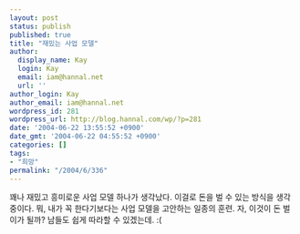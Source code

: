 ```yaml
---
layout: post
status: publish
published: true
title: "재밌는 사업 모델"
author:
  display_name: Kay
  login: Kay
  email: iam@hannal.net
  url: ''
author_login: Kay
author_email: iam@hannal.net
wordpress_id: 281
wordpress_url: http://blog.hannal.com/wp/?p=281
date: '2004-06-22 13:55:52 +0900'
date_gmt: '2004-06-22 04:55:52 +0900'
categories: []
tags:
- "희망"
permalink: "/2004/6/336"
---
```

<p>꽤나 재밌고 흥미로운 사업 모델 하나가 생각났다. 이걸로 돈을 벌 수 있는 방식을 생각 중이다. 뭐, 내가 꼭 한다기보다는 사업 모델을 고안하는 일종의 훈련. 자, 이것이 돈 벌이가 될까? 남들도 쉽게 따라할 수 있겠는데. :(</p>
